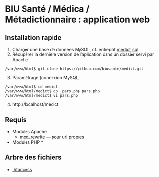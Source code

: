 # BIU Santé / Médica / Métadictionnaire : application web

## Installation rapide

1. Charger une base de données MySQL, cf. entrepôt [medict_sql](https://github.com/biusante/medict_sql#readme)
2. Récupérer la dernière version de l’aplication dans un dossier servi par Apache
~~~~
/var/www/html$ git clone https://github.com/biusante/medict.git
~~~~
3. Paramétrage (connexion MySQL)
~~~~
/var/www/html$ cd medict
/var/www/html/medict$ cp _pars.php pars.php
/var/www/html/medict$ vi pars.php
~~~~
4. http://localhost/medict

## Requis

* Modules Apache
  * mod_rewrite — pour url propres
* Modules PHP
  *    

## Arbre des fichiers

* [.htaccess](.htaccess) 

